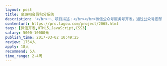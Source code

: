 ```yaml
---                
layout: post       
title: 桌游吧会员积分系统           
description: '</br>一、项目描述：</br></br>微信公众号服务号开发，通过公众号底部菜单进入相关页面，实现桌游吧会员注册，支付，加入游戏，游戏积分，战绩查询等功能</br></br>二、主要功能点：</br></br>微信登录注册、扫描二维码加入游戏、游戏积分、战绩查询、支付功能、优惠券/打折，分享朋友圈</br>需要有对应的WEB管理后台，实现基本的会员管理，二维码生成</br>'     
contenturl: https://pro.lagou.com/project/2065.html      
tags: [微信开发,HTML5,JavaScript,CSS3]            
salary: 5000-10000元          
publish_time: 2017-03-02 10:49:25         
review: 1754人                   
apply: 18人                   
recommend: 5人                   
time_range: 2-4周              
---                 
```

